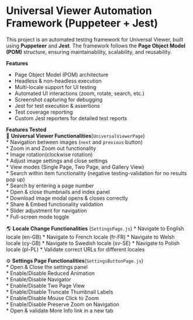 # Universal Viewer Automation Framework (Puppeteer + Jest)
This project is an automated testing framework for Universal Viewer, built using **Puppeteer** and **Jest**. The framework follows the **Page Object Model (POM)** structure, ensuring maintainability, scalability, and reusability.

**Features**
  * Page Object Model (POM) architecture
  * Headless & non-headless execution
  * Multi-locale support for UI testing
  * Automated UI interactions (zoom, rotate, search, etc.)
  * Screenshot capturing for debugging
  * Jest for test execution & assertions
  * Test coverage reporting
  * Custom Jest reporters for detailed test reports

  **Features Tested**  
    📌 **Universal Viewer Functionalities**(`UniversalViewerPage`)  
      * Navigation between images (`next` and `previous` button)  
      * Zoom in and Zoom out functionality  
      * Image rotation(clockwise rotation)  
      * Adjust image settings and close settings  
      * View modes (Single Page, Two Page, and Gallery View)  
      * Search within item functionality (negative testing-validation for no results pop up)  
      * Search by entering a page number  
      * Open & close thumbnails and index panel  
      * Download image modal opens & closes correctly  
      * Share & Embed functionality validation  
      * Slider adjustment for navigation  
      * Full-screen mode toggle

  🌎 **Locale Change    Functionalities** (`SettingsPage.js`)
      * Navigate to English locale (en-GB)
      * Navigate to French locale (fr-FR)
      * Navigate to Welsh locale (cy-GB)
      * Navigate to Swedish locale (sv-SE)
      * Navigate to Polish locale (pl-PL)
      * Validate correct URLs for different locales

  ⚙ **Settings Page Functionalities**(`SettingsButtonPage.js`)  
      * Open & Close the settings panel  
      * Enable/Disable Reduced Animation  
      * Enable/Disable Navigator  
      * Enable/Disable Two Page View  
      * Enable/Disable Truncate Thumbnail Labels  
      * Enable/Disable Mouse Click to Zoom  
      * Enable/Disable Preserve Zoom on Navigation  
      * Open & validate More Info link in a new tab 

